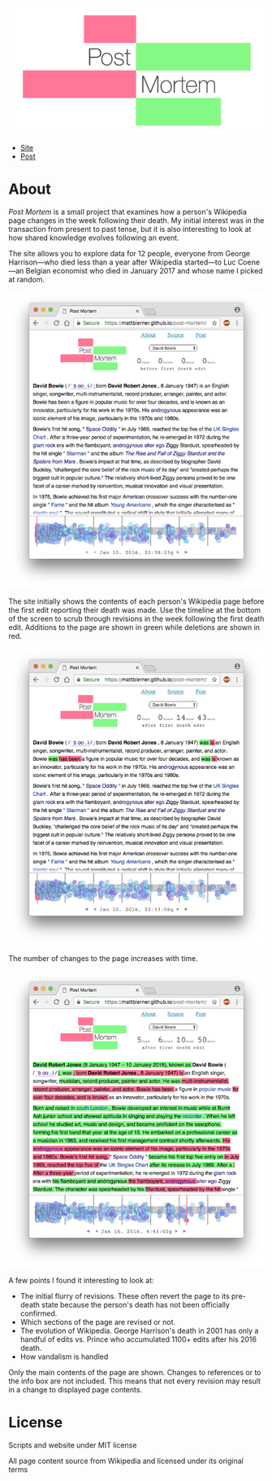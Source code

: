 ![Post Mortem](assets/logo.png)

- [Site](https://mattbierner.github.io/post-mortem/)
- [Post](http://blog.mattbierner.com/post-mortem)


# About
*Post Mortem* is a small project that examines how a person's Wikipedia page changes in the week following their death. My initial interest was in the transaction from present to past tense, but it is also interesting to look at how shared knowledge evolves following an event. 

The site allows you to explore data for 12 people, everyone from George Harrison—who died less than a year after Wikipedia started—to Luc Coene—an Belgian economist who died in January 2017 and whose name I picked at random.

![](documentation/initial.png)

The site initially shows the contents of each person's Wikipedia page before the first edit reporting their death was made. Use the timeline at the bottom of the screen to scrub through revisions in the week following the first death edit. Additions to the page are shown in green while deletions are shown in red.

![](documentation/small-changes.png)

The number of changes to the page increases with time. 

![](documentation/many-changes.png)

A few points I found it interesting to look at:

- The initial flurry of revisions. These often revert the page to its pre-death state because the person's death has not been officially confirmed.
- Which sections of the page are revised or not.
- The evolution of Wikipedia. George Harrison's death in 2001 has only a handful of edits vs. Prince who accumulated 1100+ edits after his 2016 death.
- How vandalism is handled

Only the main contents of the page are shown. Changes to references or to the info box are not included. This means that not every revision may result in a change to displayed page contents.



# License
Scripts and website under MIT license

All page content source from Wikipedia and licensed under its original terms